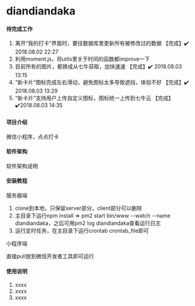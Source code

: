 # diandiandaka

#### 待完成工作
1. 离开“我的打卡”界面时，要往数据库里更新所有被修改过的数据 【完成】✔️ 2018.08.02 22:27
2. 利用moment.js，将utils里关于时间的函数都improve一下
3. 目前所有的图片，都换成从七牛获取，加快速速 【完成】✔️ 2018.08.03 13:15
4. “新卡片”图标完成左右滑动，避免图标太多导致遮挡，体验不好 【完成】✔️ 2018.08.03 13:29
5. “新卡片”支持用户上传自定义图标，图标统一上传到七牛云 【完成】✔️2018.08.03 14:35

#### 项目介绍
微信小程序，点点打卡

#### 软件架构
软件架构说明


#### 安装教程

服务器端

1. clone到本地，只保留server部分，client部分可以删除
2. 主目录下运行npm install => pm2 start bin/www --watch --name diandiandaka，之后可用pm2 log diandiandaka查看运行日志
3. 运行定时任务，在主目录下运行crontab crontab_file即可

小程序端

直接pull放到微信开发者工具即可运行

#### 使用说明

1. xxxx
2. xxxx
3. xxxx

